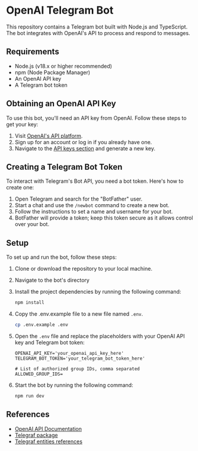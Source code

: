 # OpenAI Telegram Bot

This repository contains a Telegram bot built with Node.js and TypeScript. The bot integrates with OpenAI's API to process and respond to messages.

## Requirements

- Node.js (v18.x or higher recommended)
- npm (Node Package Manager)
- An OpenAI API key
- A Telegram bot token

## Obtaining an OpenAI API Key

To use this bot, you'll need an API key from OpenAI. Follow these steps to get your key:

1. Visit [OpenAI's API platform](https://platform.openai.com/).
2. Sign up for an account or log in if you already have one.
3. Navigate to the [API keys section](https://platform.openai.com/settings/organization/api-keys) and generate a new key.

## Creating a Telegram Bot Token

To interact with Telegram's Bot API, you need a bot token. Here's how to create one:

1. Open Telegram and search for the "BotFather" user.
2. Start a chat and use the `/newbot` command to create a new bot.
3. Follow the instructions to set a name and username for your bot.
4. BotFather will provide a token; keep this token secure as it allows control over your bot.

## Setup

To set up and run the bot, follow these steps:

1. Clone or download the repository to your local machine.
2. Navigate to the bot's directory
3. Install the project dependencies by running the following command:

    ```bash
    npm install
    ```

4. Copy the .env.example file to a new file named `.env`.

    ```bash
    cp .env.example .env
    ```

5. Open the `.env` file and replace the placeholders with your OpenAI API key and Telegram bot token:

    ```env
    OPENAI_API_KEY='your_openai_api_key_here'
    TELEGRAM_BOT_TOKEN='your_telegram_bot_token_here'

    # List of authorized group IDs, comma separated
    ALLOWED_GROUP_IDS=
    ```  

6. Start the bot by running the following command:

    ```bash
    npm run dev
    ```

## References

- [OpenAI API Documentation](https://platform.openai.com/docs/overview)
- [Telegraf package](https://www.npmjs.com/package/telegraf)
- [Telegraf entities references](https://telegraf.js.org/)